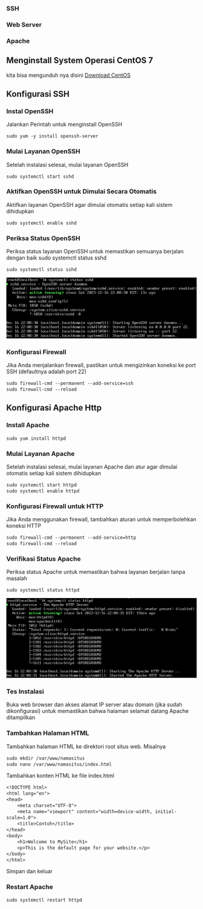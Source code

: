 ### SSH
### Web Server
### Apache


## Menginstall System Operasi CentOS 7
kita bisa mengunduh nya disini
[Download CentOS](https://www.centos.org/download/)


## Konfigurasi SSH

### Instal OpenSSH
Jalankan Perintah untuk menginstall OpenSSH
```
sudo yum -y install openssh-server
```
### Mulai Layanan OpenSSH
Setelah instalasi selesai, mulai layanan OpenSSH
```
sudo systemctl start sshd
```
### Aktifkan OpenSSH untuk Dimulai Secara Otomatis
Aktifkan layanan OpenSSH agar dimulai otomatis setiap kali sistem dihidupkan
```
sudo systemctl enable sshd
```
### Periksa Status OpenSSH
Periksa status layanan OpenSSH untuk memastikan semuanya berjalan dengan baik
sudo systemctl status sshd
```
sudo systemctl status sshd
```
<img src="\assets\status ssh.png" alt="status ssh">

### Konfigurasi Firewall 
Jika Anda menjalankan firewall, pastikan untuk mengizinkan koneksi ke port SSH (defaultnya adalah port 22)
```
sudo firewall-cmd --permanent --add-service=ssh
sudo firewall-cmd --reload
```

## Konfigurasi Apache Http
### Install Apache
```
sudo yum install httpd
```
### Mulai Layanan Apache
Setelah instalasi selesai, mulai layanan Apache dan atur agar dimulai otomatis setiap kali sistem dihidupkan
```
sudo systemctl start httpd
sudo systemctl enable httpd
```
### 
### Konfigurasi Firewall untuk HTTP
Jika Anda menggunakan firewall, tambahkan aturan untuk memperbolehkan koneksi HTTP
```
sudo firewall-cmd --permanent --add-service=http
sudo firewall-cmd --reload
```
### Verifikasi Status Apache
Periksa status Apache untuk memastikan bahwa layanan berjalan tanpa masalah
```
sudo systemctl status httpd
```
<img src="\assets\status httpd.png" alt="status httpd">

### Tes Instalasi
Buka web browser dan akses alamat IP server atau domain (jika sudah dikonfigurasi) untuk memastikan bahwa halaman selamat datang Apache ditampilkan
### Tambahkan Halaman HTML
Tambahkan halaman HTML ke direktori root situs web. Misalnya
```
sudo mkdir /var/www/namasitus
sudo nano /var/www/namasitus/index.html
```
Tambahkan konten HTML ke file index.html
```
<!DOCTYPE html>
<html lang="en">
<head>
    <meta charset="UTF-8">
    <meta name="viewport" content="width=device-width, initial-scale=1.0">
    <title>Contoh</title>
</head>
<body>
    <h1>Welcome to MySite</h1>
    <p>This is the default page for your website.</p>
</body>
</html>
```
Simpan dan keluar
### Restart Apache
```
sudo systemctl restart httpd
```
